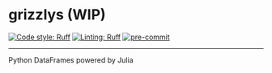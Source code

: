 # grizzlys (WIP)

[![Code style: Ruff](https://img.shields.io/endpoint?url=https://raw.githubusercontent.com/charliermarsh/ruff/main/assets/badge/v2.json&label=Formatter)](https://github.com/charliermarsh/ruff)
[![Linting: Ruff](https://img.shields.io/endpoint?url=https://raw.githubusercontent.com/charliermarsh/ruff/main/assets/badge/v2.json&label=Linter)](https://github.com/charliermarsh/ruff)
[![pre-commit](https://img.shields.io/badge/pre--commit-enabled-brightgreen?logo=pre-commit)](https://github.com/pre-commit/pre-commit)

<hr>

Python DataFrames powered by Julia
